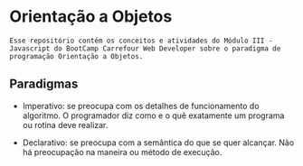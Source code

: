 # Orientação a Objetos

    Esse repositório contém os conceitos e atividades do Módulo III - Javascript do BootCamp Carrefour Web Developer sobre o paradigma de programação Orientação a Objetos.

## Paradigmas

- Imperativo: se preocupa com os detalhes de funcionamento do algoritmo. O programador diz como e o quê exatamente um programa ou rotina deve realizar.

- Declarativo: se preocupa com a semântica do que se quer alcançar. Não há preocupação na maneira ou método de execução.